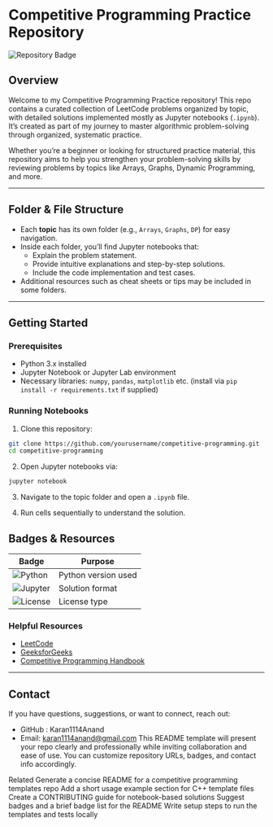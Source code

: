 # Competitive Programming Practice Repository

![Repository Badge](https://img.shields.io/badge/status-active-brightgreen)

## Overview
Welcome to my Competitive Programming Practice repository! This repo contains a curated collection of LeetCode problems organized by topic, with detailed solutions implemented mostly as Jupyter notebooks (`.ipynb`). It’s created as part of my journey to master algorithmic problem-solving through organized, systematic practice.

Whether you’re a beginner or looking for structured practice material, this repository aims to help you strengthen your problem-solving skills by reviewing problems by topics like Arrays, Graphs, Dynamic Programming, and more.

---

## Folder & File Structure
- Each **topic** has its own folder (e.g., `Arrays`, `Graphs`, `DP`) for easy navigation.
- Inside each folder, you’ll find Jupyter notebooks that:
  - Explain the problem statement.
  - Provide intuitive explanations and step-by-step solutions.
  - Include the code implementation and test cases.
- Additional resources such as cheat sheets or tips may be included in some folders.

---

## Getting Started

### Prerequisites
- Python 3.x installed
- Jupyter Notebook or Jupyter Lab environment
- Necessary libraries: `numpy`, `pandas`, `matplotlib` etc. (install via `pip install -r requirements.txt` if supplied)

### Running Notebooks
1. Clone this repository:
 ```bash 
git clone https://github.com/yourusername/competitive-programming.git
cd competitive-programming 
```
2.  Open Jupyter notebooks via:
```bash
jupyter notebook
```
3. Navigate to the topic folder and open a `.ipynb` file.

4. Run cells sequentially to understand the solution.


## Badges & Resources

| Badge | Purpose |
|-------|---------|
| ![Python](https://img.shields.io/badge/Python-3.8+-blue) | Python version used |
| ![Jupyter](https://img.shields.io/badge/Jupyter-Notebook-orange) | Solution format |
| ![License](https://img.shields.io/github/license/yourusername/competitive-programming) | License type |

### Helpful Resources
- [LeetCode](https://leetcode.com/)
- [GeeksforGeeks](https://www.geeksforgeeks.org/)
- [Competitive Programming Handbook](https://cpbook.net/)

---

## Contact
If you have questions, suggestions, or want to connect, reach out:
- GitHub : Karan1114Anand
- Email: karan1114anand@gmail.com
This README template will present your repo clearly and professionally while inviting collaboration and ease of use. You can customize repository URLs, badges, and contact info accordingly.

Related
Generate a concise README for a competitive programming templates repo
Add a short usage example section for C++ template files
Create a CONTRIBUTING guide for notebook-based solutions
Suggest badges and a brief badge list for the README
Write setup steps to run the templates and tests locally
